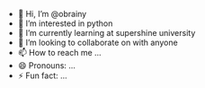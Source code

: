 - 👋 Hi, I’m @obrainy
- 👀 I’m interested in python
- 🌱 I’m currently learning at supershine university
- 💞️ I’m looking to collaborate on with anyone 
- 📫 How to reach me ...
- 😄 Pronouns: ...
- ⚡ Fun fact: ...

<!---
obrainy/obrainy is a ✨ special ✨ repository because its `README.md` (this file) appears on your GitHub profile.
You can click the Preview link to take a look at your changes.
--->
